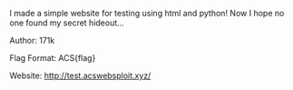 I made a simple website for testing using html and python! Now I hope no one found my secret hideout...

Author: 171k

Flag Format: ACS{flag}

Website:
http://test.acswebsploit.xyz/
